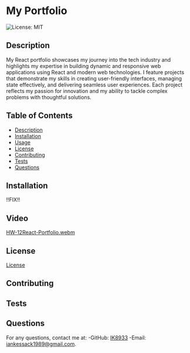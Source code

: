 # My Portfolio

![License: MIT](https://img.shields.io/badge/License-MIT-yellow.svg)

## Description

My React portfolio showcases my journey into the tech industry and highlights my expertise in building dynamic and responsive web applications using React and modern web technologies. I feature projects that demonstrate my skills in creating user-friendly interfaces, managing state effectively, and delivering seamless user experiences. Each project reflects my passion for innovation and my ability to tackle complex problems with thoughtful solutions.

## Table of Contents

- [Description](#description)
- [Installation](#installation)
- [Usage](#usage)
- [License](#license)
- [Contributing](#contributing)
- [Tests](#tests)
- [Questions](#questions)

## Installation

 !!FIX!!

## Video

[HW-12React-Portfolio.webm](https://github.com/user-attachments/assets/3ee7c8a9-8c24-42ef-984a-d95333676ddf)


## License

[License](https://opensource.org/licenses/MIT)

## Contributing

## Tests

## Questions

For any questions, contact me at:
-GitHub: [IK8933](https://github.com/IK8933)
-Email: [iankessack1989@gmail.com](mailto:iankessack1989@gmail.com).
